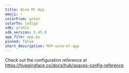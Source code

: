 ```yaml
---
title: Wine Ml App
emoji: ⚡
colorFrom: green
colorTo: indigo
sdk: gradio
sdk_version: 5.45.0
app_file: app.py
pinned: false
short_description: MVP-wine-ml-app
---
```


Check out the configuration reference at https://huggingface.co/docs/hub/spaces-config-reference

